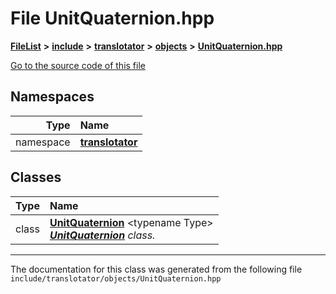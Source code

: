 

# File UnitQuaternion.hpp



[**FileList**](files.md) **>** [**include**](dir_d44c64559bbebec7f509842c48db8b23.md) **>** [**translotator**](dir_ffa3503b73a46a1fbf73d754da62ba14.md) **>** [**objects**](dir_d5306d4012edd8106bd4452d9b4e4e98.md) **>** [**UnitQuaternion.hpp**](UnitQuaternion_8hpp.md)

[Go to the source code of this file](UnitQuaternion_8hpp_source.md)
















## Namespaces

| Type | Name |
| ---: | :--- |
| namespace | [**translotator**](namespacetranslotator.md) <br> |


## Classes

| Type | Name |
| ---: | :--- |
| class | [**UnitQuaternion**](classtranslotator_1_1UnitQuaternion.md) &lt;typename Type&gt;<br>[_**UnitQuaternion**_](classtranslotator_1_1UnitQuaternion.md) _class._ |



















































------------------------------
The documentation for this class was generated from the following file `include/translotator/objects/UnitQuaternion.hpp`

